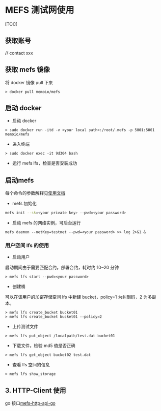 # MEFS 测试网使用

[TOC]

## 获取账号

// contact xxx

## 获取 mefs 镜像

将 docker 镜像 pull 下来

```shell
> docker pull memoio/mefs
```

## 启动 docker

- 启动 docker

```shell
> sudo docker run -itd -v <your local path>:/root/.mefs -p 5001:5001 memoio/mefs
```

- 进入终端

```shell
> sudo docker exec -it 9d304 bash
```

- 运行 mefs lfs，检查是否安装成功

## 启动mefs

每个命令的参数解释见[使用文档](https://github.com/memoio/docs)

- mefs 初始化

```sh
mefs init --sk=<your private key> --pwd=<your password> 
```

- 启动 mefs 的网络实例，可后台运行

```
mefs daemon --netKey=testnet --pwd=<your password> >> log 2>&1 &
```

### 用户空间 lfs 的使用

- 启动用户

启动期间由于需要匹配合约，部署合约，耗时约 10~20 分钟

```shell
> mefs lfs start --pwd=<your password>
```

- 创建桶

可以在该用户的加密存储空间 lfs 中新建 bucket，policy=1 为纠删码，2 为多副本。

```shell
> mefs lfs create_bucket bucket01
> mefs lfs create_bucket bucket01 --policy=2
```

- 上传测试文件

```shell
> mefs lfs put_object /localpath/test.dat bucket01
```

- 下载文件，检验 md5 值是否正确

```shell
> mefs lfs get_object bucket02 test.dat
```

- 查看 lfs 空间的信息

```shell
> mefs lfs show_storage
```

## 3. HTTP-Client 使用

go 接口[mefs-http-api-go](https://github.com/memoio/mefs-http-api-go)
